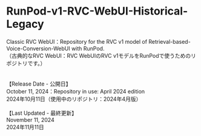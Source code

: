 # RunPod-v1-RVC-WebUI-Historical-Legacy
Classic RVC WebUI：Repository for the RVC v1 model of Retrieval-based-Voice-Conversion-WebUI with RunPod. <br>
（古典的なRVC WebUI：RVC WebUIのRVC v1モデルをRunPodで使うためのリポジトリです。） 
<br><br><br>
【Release Date - 公開日】<br>
October 11, 2024：Repository in use: April 2024 edition<br>
2024年10月11日（使用中のリポジトリ：2024年4月版）<br><br>
【Last Updated - 最終更新】<br>
November 11, 2024<br>
2024年11月11日<br>
